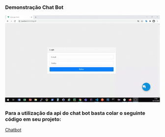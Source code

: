 ### Demonstração Chat Bot



![Chat bot](https://github.com/FATEC-SJC-NoName/front-chat-app/blob/master/ChatBot.gif)


### Para a utilização da api do chat bot basta colar o seguinte código em seu projeto:


<a href="#"
onclick="window.open('http://localhost:3000/chatbot?code_user=1010463086029595',
'',
'width=410,height=450')">
Chatbot
</a>
